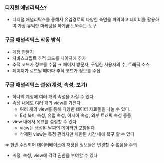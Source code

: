 ### 디지털 애널리틱스?

- 디지털 애널리틱스를 통해서 유입경로의 다양한 측면을 파악하고 데이터를 활용하여 가장 유익한 마케팅을 하게끔 도와주는 도구

### 구글 애널리틱스 작동 방식

- 계정 만들기
- 자바스크립트 추적 코드를 페이지에 추가
- 추적 코드가 정보를 수집 → 페이지 방문자, 구입한 사용자의 수, 트래픽 소스
- 페이지가 로드될 때마다 추적 코드가 정보를 수집

### 구글 애널리틱스 설정(계정, 속성, 보기)

- 하나의 계정에 여러 개의 속성을 가질 수 있다
- 속성 내에도 여러 개의 view를 가진다
    - 여러 개의 view를 통해 다양한 데이터 자료들을 나눌 수 있다.
    - Ex) 북미 속성, 유럽 속성, 아시아 속성, 외부 트래픽 속성 등등
- view 내에서 목표를 설정할 수 있다
    - view는 생성된 날짜의 데이터만 포함된다
    - 삭제된 view는 특정 관리자만 제한된 시간 내에 복구 할 수 있다

⇒ 한번 수집되어 데이터베이스에 저장된 정보들은 변경할 수 없음을 주의

- 계정, 속성, view에 각각 권한을 부여할 수 있다